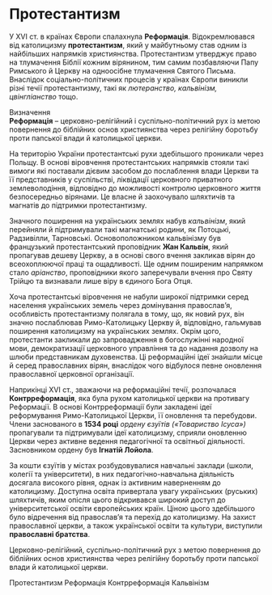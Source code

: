 # Протестантизм

У ХVI ст. в  країнах Європи спалахнула **Реформація**. Відокремлювався від католицизму **протестантизм**, який у майбутньому став одним із найбільших напрямків християнства. Протестантизм утверджує право на тлумачення Біблії кожним вірянином, тим самим позбавляючи Папу Римського й Церкву на одноосібне тлумачення Святого Письма. Внаслідок соціально-політичних процесів у країнах Європи виникли різні течії протестантизму, такі як *лютеранство, кальвінізм, цвінгліанство* тощо. 

<div class="eoz-wrap">
<span class="eoz">Визначення</span>
<div class="eoz-text">
<b>Реформація</b> – церковно-релігійний і суспільно-політичний рух із метою повернення до біблійних основ християнства через релігійну боротьбу проти папської влади й католицької церкви.
</div>
</div>

На територію України протестантські рухи здебільшого проникали через Польщу. В основі віровчення протестантських напрямків стояли такі вимоги які поставали дієвим засобом до послаблення влади Церкви та її представників у суспільстві, ліквідації церковного приватного землеволодіння, відповідно до можливості контролю церковного життя безпосередньо вірянами. Це власне й заохочувало шляхтичів та магнатів до підтримки протестантизму. 

Значного поширення на українських землях набув *кальвінізм*, який перейняли й підтримували такі магнатські родини, як Потоцькі, Радзивілли, Тарновські. Основоположником кальвінізму був французький протестантський проповідник **Жан Кальвін**, який пропагував дешеву Церкву, а в основі свого вчення закликав вірян до всеохоплюючої праці та ощадливості. Ще одним поширеним напрямком стало *аріанство*, проповідники якого заперечували вчення про Святу Трійцю та визнавали лише віру в єдиного Бога Отця.

Хоча протестантські віровчення не набули широкої підтримки серед населення українських земель через домінування православ’я, особливість протестантизму полягала в тому, що, як новий рух, він значно послаблював Римо-Католицьку Церкву й, відповідно, гальмував поширення католицизму на українських землях. Окрім цого, протестанти закликали до запровадження в богослужінні народної мови, демократизації церковного управління та до надання дозволу на шлюби представникам  духовенства. Ці реформаційні ідеї знайшли місце й серед православних вірян, внаслідок чого відбулося певне оновлення православної церковної організації. 

Наприкінці XVI ст., зважаючи на реформаційні течії, розпочалася **Контрреформація**, яка була рухом католицької церкви на противагу Реформації. В основі Контрреформації були закладені ідеї реформування Римо-Католицької Церкви, її оновлення та перебудови. Члени заснованого в **1534 році** *ордену єзуїтів («Товариство Ісуса»)* пропагували та підтримували ідеї католицизму, сприяли оновленню Церкви через активне ведення педагогічної та освітньої діяльності. Засновником ордену був **Ігнатій Лойола**. 

За кошти єзуїтів у містах розбудовувалися навчальні заклади (школи, колегії та університети), в них педагогічно-навчальна діяльність  досягала високого рівня, однак із активним наверненням до католицизму. Доступна освіта привертала увагу українських (руських) шляхтичів, яким опісля цього відкривався широкий доступ до університетської освіти європейських країн. Ціною цього здебільшого було відречення від православ’я та перехід до католицизму. На захист православної церкви, а також української освіти та культури, виступили **православні братства**. 

<quiz>
<question>
  <p>Церковно-релігійний, суспільно-політичний рух з метою повернення до біблійних основ християнства через релігійну боротьбу проти папської влади й католицької церкви.</p>
        <answer>Протестантизм</answer>
  <answer correct>Реформація</answer>
        <answer>Контрреформація</answer>
  <answer>Кальвінізм</answer>
</question>
</quiz>